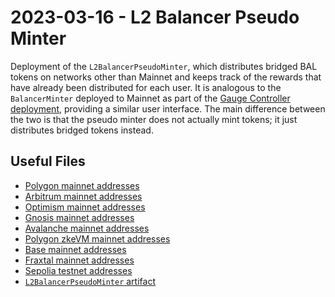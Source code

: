 # 2023-03-16 - L2 Balancer Pseudo Minter

Deployment of the `L2BalancerPseudoMinter`, which distributes bridged BAL tokens on networks other than Mainnet and keeps track of the rewards that have already been distributed for each user.
It is analogous to the `BalancerMinter` deployed to Mainnet as part of the [Gauge Controller deployment](../20220325-gauge-controller/output/mainnet.json), providing a similar user interface.
The main difference between the two is that the pseudo minter does not actually mint tokens; it just distributes bridged tokens instead.

## Useful Files

- [Polygon mainnet addresses](./output/polygon.json)
- [Arbitrum mainnet addresses](./output/arbitrum.json)
- [Optimism mainnet addresses](./output/optimism.json)
- [Gnosis mainnet addresses](./output/gnosis.json)
- [Avalanche mainnet addresses](./output/avalanche.json)
- [Polygon zkeVM mainnet addresses](./output/zkevm.json)
- [Base mainnet addresses](./output/base.json)
- [Fraxtal mainnet addresses](./output/fraxtal.json)
- [Sepolia testnet addresses](./output/sepolia.json)
- [`L2BalancerPseudoMinter` artifact](./artifact/L2BalancerPseudoMinter.json)
